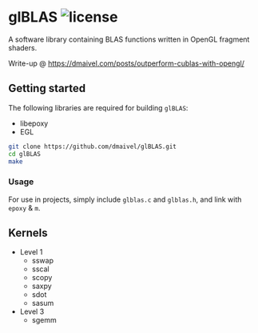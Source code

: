 # glBLAS ![license](https://img.shields.io/badge/license-MIT-blue)

A software library containing BLAS functions written in OpenGL fragment shaders.

Write-up @ https://dmaivel.com/posts/outperform-cublas-with-opengl/

## Getting started

The following libraries are required for building `glBLAS`:
- libepoxy
- EGL

```bash
git clone https://github.com/dmaivel/glBLAS.git
cd glBLAS
make
```

### Usage

For use in projects, simply include `glblas.c` and `glblas.h`, and link with `epoxy` & `m`.

## Kernels

- Level 1
  - sswap
  - sscal
  - scopy
  - saxpy
  - sdot
  - sasum
- Level 3
  - sgemm